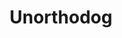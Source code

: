---
title: Unorthodog
crosslinks:
- funny
- AgainstKarmaWhores
- mlem
- OldManDog
- WhatsWrongWithYourDog
- toofers
- theydidthecounting
- furry_irl
- Chihuahua
- USNEWS
---